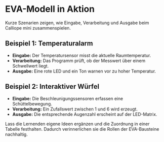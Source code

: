# EVA-Modell in Aktion

Kurze Szenarien zeigen, wie Eingabe, Verarbeitung und Ausgabe beim Calliope mini zusammenspielen.

## Beispiel 1: Temperaturalarm

- **Eingabe:** Der Temperatursensor misst die aktuelle Raumtemperatur.
- **Verarbeitung:** Das Programm prüft, ob der Messwert über einem Schwellwert liegt.
- **Ausgabe:** Eine rote LED und ein Ton warnen vor zu hoher Temperatur.

## Beispiel 2: Interaktiver Würfel

- **Eingabe:** Die Beschleunigungssensoren erfassen eine Schüttelbewegung.
- **Verarbeitung:** Ein Zufallswert zwischen 1 und 6 wird erzeugt.
- **Ausgabe:** Die entsprechende Augenzahl erscheint auf der LED-Matrix.

Lass die Lernenden eigene Ideen ergänzen und die Zuordnung in einer Tabelle festhalten. Dadurch verinnerlichen sie die Rollen der EVA-Bausteine nachhaltig.
